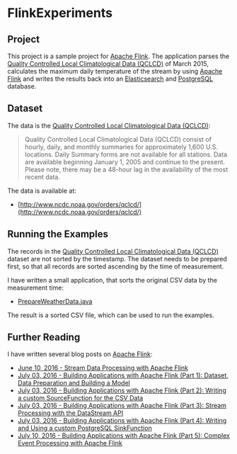# FlinkExperiments #

## Project ##

This project is a sample project for [Apache Flink]. The application parses the [Quality Controlled Local Climatological Data (QCLCD)] of 
March 2015, calculates the maximum daily temperature of the stream by using [Apache Flink] and writes the results back into an [Elasticsearch] 
and [PostgreSQL] database.

## Dataset ##

The data is the [Quality Controlled Local Climatological Data (QCLCD)]: 

> Quality Controlled Local Climatological Data (QCLCD) consist of hourly, daily, and monthly summaries for approximately 
> 1,600 U.S. locations. Daily Summary forms are not available for all stations. Data are available beginning January 1, 2005 
> and continue to the present. Please note, there may be a 48-hour lag in the availability of the most recent data.

The data is available at:

* [http://www.ncdc.noaa.gov/orders/qclcd/](http://www.ncdc.noaa.gov/orders/qclcd/)

## Running the Examples ##

The records in the [Quality Controlled Local Climatological Data (QCLCD)] dataset are not sorted by the timestamp. The dataset needs to be prepared first, so that all records are sorted ascending by the time of measurement.

I have written a small application, that sorts the original CSV data by the measurement time:

* [PrepareWeatherData.java](https://github.com/bytefish/FlinkExperiments/blob/master/FlinkExperiments/src/main/java/csv/sorting/PrepareWeatherData.java)

The result is a sorted CSV file, which can be used to run the examples.

## Further Reading ##

I have written several blog posts on [Apache Flink]:

* [June 10, 2016 - Stream Data Processing with Apache Flink](http://bytefish.de/blog/stream_data_processing_flink/)
* [July 03, 2016 - Building Applications with Apache Flink (Part 1): Dataset, Data Preparation and Building a Model](http://bytefish.de/blog/apache_flink_series_1)
* [July 03, 2016 - Building Applications with Apache Flink (Part 2): Writing a custom SourceFunction for the CSV Data](http://bytefish.de/blog/apache_flink_series_2)
* [July 03, 2016 - Building Applications with Apache Flink (Part 3): Stream Processing with the DataStream API](http://bytefish.de/blog/apache_flink_series_3)
* [July 03, 2016 - Building Applications with Apache Flink (Part 4): Writing and Using a custom PostgreSQL SinkFunction](http://bytefish.de/blog/apache_flink_series_4)
* [July 10, 2016 - Building Applications with Apache Flink (Part 5): Complex Event Processing with Apache Flink](http://bytefish.de/blog/apache_flink_series_5)

[Apache Flink]: https://flink.apache.org
[Elasticsearch]: https://www.elastic.co/products/elasticsearch 
[PostgreSQL]: https://www.postgresql.org
[Quality Controlled Local Climatological Data (QCLCD)]: https://www.ncdc.noaa.gov/data-access/land-based-station-data/land-based-datasets/quality-controlled-local-climatological-data-qclcd
